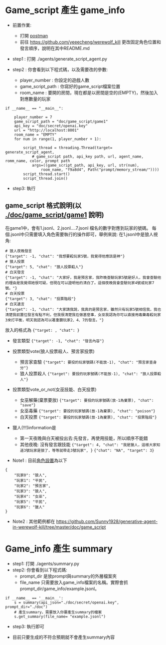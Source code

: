 # Game_script 產生 game_info

* 前置作業:
    * 打開 [postman](https://grey-escape-89309.postman.co/workspace/My-Workspace~1cf6541f-c153-4597-8eb0-60165d1daae5/overview)
    * 前往 https://github.com/yeeecheng/werewolf_kill 更改固定角色位置和發言順序，說明在其中README.md

* step1 : 打開 ./agents/generate_script_agent.py
* step2 : 你會看到以下程式碼，以及需要改的參數:
    * player_number : 你設定的遊戲人數
    * game_script_path :  你寫好的game_script檔案位置
    * room_name : 要開的房間，現在都是以房間是空的(EMPTY)，然後加入對應數量的玩家 
```
if __name__ == "__main__":
    
    player_number = 7
    game_script_path = "doc/game_script/game1"
    api_key = "doc/secret/openai.key"
    url = "http://localhost:8001"
    room_name = "EMPTY"
    for num in range(1, player_number + 1): 
        
        script_thread = threading.Thread(target= generate_script_agent, 
            # game_script path, api_key path, url, agent_name, romm_name, color, prompt path
            args=((game_script_path, api_key, url, str(num), 
                room_name, "f9a8d4", Path("prompt/memory_stream/"))))
        script_thread.start()
        script_thread.join()
```
* step3: 執行

## game_script 格式說明(以 [./doc/game_script/game1](https://github.com/Sunny1928/generative-agent-in-werewolf-kill/blob/master/doc/game_script/game1/1.jsonl) 說明)
在game1中，會有1.jsonl、2.jsonl....7.jsonl 檔名的數字對應到玩家的號碼。
每個.jsonl中只需要填入角色需要執行的操作即可，舉例來說:
在1.jsonl中是狼人視角:
```=jsonl
# 狼人夜晚發言
{"target": -1, "chat": "我想要殺玩家5號，我覺得他應該是神"}
# 狼人投票
{"target": 5, "chat": "狼人投票殺人"}
# 白天發言
{"target": -1, "chat": "大家好，我是預言家，我昨晚查驗玩家5號是好人，我會查驗他的理由是我覺得她很可疑，但現在可以證明他的清白了。這個夜晚我會查驗玩家4號或玩家7號。"}
# 白天投票
{"target": 3, "chat": "投票階段"}
# 白天遺言
{"target": -1, "chat": "大家請我說，我真的是預言家，雖然只有玩家5號相信我，我也清楚我前置位發言有點不利，但我很清楚我在做甚麼事，女巫我認為你可以直接用毒藥毒殺玩家3來打平衡，明天我認為可以著重聽玩家2、4、7的發言。"}
```
放入的格式為
```{"target: , "chat": }```
* 發言類型
```{"target": -1, "chat": "發言內容"}```
* 投票類型vote(狼人投票殺人、預言家投票)
    * 預言家查驗
    ```{"target": 要投的玩家號碼(不能放-1), "chat": "預言家查身分"}```
    * 狼人投票殺人
    ```{"target": 要投的玩家號碼(不能放-1), "chat": "狼人投票殺人"}```
* 投票類型vote_or_not(女巫技能、白天投票)
    * 女巫解藥(棄票要放)
    ```{"target": 要投的玩家號碼(放-1為棄票), "chat": "save"}```
    * 女巫毒藥
    ```{"target": 要投的玩家號碼(放-1為棄票), "chat": "poison"}```
    * 白天投票
    ```{"target": 要投的玩家號碼(放-1為棄票), "chat": "投票階段"}```
* 獵人(!!!)information是
    * 第一天夜晚與白天被投出去:先發言，再使用技能，所以順序不能錯
    * 其他夜晚: 沒有發言跟技能
    ```{"target": 4, "chat": "我是獵人，這樣大家知道3號玩家是狼了，等等就帶走3號玩家", }```
    ```{"chat": "NA", "target": 3}```

* Note1 : 目前[角色設置](https://github.com/Sunny1928/generative-agent-in-werewolf-kill/blob/master/doc/game_script/setting.json)為以下
```=json
{
    "玩家0": "狼人",
    "玩家1": "平民",
    "玩家2": "預言家",
    "玩家3": "狼人",
    "玩家4": "女巫",
    "玩家5": "平民",
    "玩家6": "獵人"
}
```
* Note2 : 其他範例都在 https://github.com/Sunny1928/generative-agent-in-werewolf-kill/tree/master/doc/game_script



# Game_info 產生 summary

* step1: 打開 ./agents/summary.py
* step2: 你會看到以下程式碼:
    * prompt_dir 是放prompt與summary的外層檔案夾
    * file_name 只需要放入game_info檔案的名稱。實際會抓 prompt_dir/game_info/example.jsonl。
```
if __name__ == '__main__':
    s = summary(api_json="./doc/secret/openai.key", prompt_dir="./doc")
    # 產生summary，需要放入你要產生summary的檔案
    s.get_summary(file_name= "example.jsonl")
```
* step3: 執行即可

* 目前只要生成的不符合預期就不會產生summary內容


